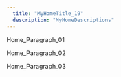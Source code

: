 ```yaml
---
  title: "MyHomeTitle_19"
  description: "MyHomeDescriptions"
---
```


Home_Paragraph_01

Home_Paragraph_02

Home_Paragraph_03
